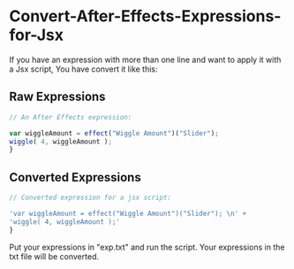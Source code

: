 # Convert-After-Effects-Expressions-for-Jsx

If you have an expression with more than one line and want to apply it with a Jsx script,
You have convert it like this:



## Raw Expressions

```javascript
// An After Effects expression:

var wiggleAmount = effect("Wiggle Amount")("Slider"); 
wiggle( 4, wiggleAmount );
}
```

## Converted Expressions
```javascript
// Converted expression for a jsx script:

'var wiggleAmount = effect("Wiggle Amount")("Slider"); \n' +
'wiggle( 4, wiggleAmount );'
}
```



Put your expressions in "exp.txt" and run the script. Your expressions in the txt file will be converted.
